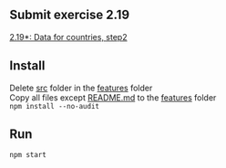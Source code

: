 ## Submit exercise 2.19
[2.19*: Data for countries, step2](<https://fullstackopen.com/en/part2/adding_styles_to_react_app>)

## Install
Delete [src](../../features/src/) folder in the [features](../../features/) folder  
Copy all files except [README.md](README.md) to the [features](../../features/) folder  
`npm install --no-audit`  

## Run
`npm start`  
